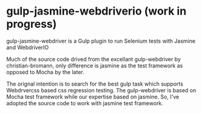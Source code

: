 # gulp-jasmine-webdriverio (work in progress)
gulp-jasmine-webdriver is a Gulp plugin to run Selenium tests with Jasmine and WebdriverIO

Much of the source code drived from the excellant gulp-webdriver by christian-bromann, only difference is jasmine as the test framework as opposed to Mocha by the later.

The orignal intention is to search for the best gulp task which supports Webdrvercss based css regression testing. The gulp-webdriver is based on Mocha test framework while our expertise based on jasmine. So, I've adopted the source code to
work with jasmine test framework.
